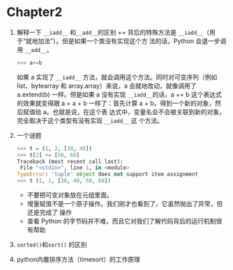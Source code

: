 # Chapter2

1. 解释一下 ```__iadd__``` 和```__add__```的区别
   += 背后的特殊方法是  ```__iadd__```（用于“就地加法”）。但是如果一个类没有实现这个方 法的话，Python 会退一步调用 ```__add__```。

   ```python
   >>> a+=b
   ```

   如果 a 实现了  ```__iadd__``` 方法，就会调用这个方法。同时对可变序列（例如 list、bytearray 和 array.array）来说，a 会就地改动，就像调用了 a.extend(b) 一样。但是如果 a 没有实现  ```__iadd__```的话，a += b 这个表达式的效果就变得跟 a = a + b 一样了：首先计算 a + b，得到一个新的对象，然后赋值给 a。也就是说，在这个表 达式中，变量名会不会被关联到新的对象，完全取决于这个类型有没有实现  ```__iadd__``` 这 个方法。

2. 一个谜题

   ```python
   >>> t = (1, 2, [30, 40])
   >>> t[2] += [50, 60] 
   Traceback (most recent call last):  
   	File "<stdin>", line 1, in <module> 
   TypeError: 'tuple' object does not support item assignment 
   >>> t (1, 2, [30, 40, 50, 60])
   ```

   - 不要把可变对象放在元组里面。
   - 增量赋值不是一个原子操作。我们刚才也看到了，它虽然抛出了异常，但还是完成了 操作
   - 查看 Python 的字节码并不难，而且它对我们了解代码背后的运行机制很有帮助

3. ```sorted()```和```sort()``` 的区别
4. python内置排序方法（timesort）的工作原理






